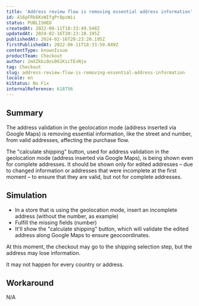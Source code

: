 ```yaml
---
title: 'Address review flow is removing essential address information'
id: 416pFRk6KsWIfgPr8pzWii
status: PUBLISHED
createdAt: 2022-08-11T18:33:49.548Z
updatedAt: 2024-02-16T20:23:20.195Z
publishedAt: 2024-02-16T20:23:20.195Z
firstPublishedAt: 2022-08-11T18:33:50.049Z
contentType: knownIssue
productTeam: Checkout
author: 2mXZkbi0oi061KicTExNjo
tag: Checkout
slug: address-review-flow-is-removing-essential-address-information
locale: en
kiStatus: No Fix
internalReference: 618756
---
```


## Summary


The address validation in the geolocation mode (address inserted via Google Maps) is removing essential information, like the street and number, from valid addresses, affecting the purchase flow.

The "calculate shipping" button, used for address validation in the geolocation mode (address inserted via Google Maps), is being shown even for complete addresses. It should be shown only for edited addresses – due to changed information or addresses that were incomplete at the first moment – to ensure that they are valid, but not for complete addresses.



## Simulation



- In a store that is using the geolocation mode, insert an incomplete address (without the number, as example)
- Fulfill the missing fields (number)
- It'll show the "calculate shipping" button, which will validate the edited address along Google Maps to ensure geocoordinates.

At this moment, the checkout may go to the shipping selection step, but the address may lose information.

It may not happen for every country or address.



## Workaround


N/A

